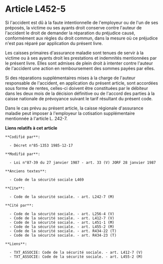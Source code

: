# Article L452-5

Si l'accident est dû à la faute intentionnelle de l'employeur ou de l'un de ses préposés, la victime ou ses ayants droit
conserve contre l'auteur de l'accident le droit de demander la réparation du préjudice causé, conformément aux règles du
droit commun, dans la mesure où ce préjudice n'est pas réparé par application du présent livre. 

Les caisses primaires d'assurance maladie sont tenues de servir à la victime ou à ses ayants droit les prestations et
indemnités mentionnées par le présent livre. Elles sont admises de plein droit à intenter contre l'auteur de l'accident une
action en remboursement des sommes payées par elles.

Si des réparations supplémentaires mises à la charge de l'auteur responsable de l'accident, en application du présent
article, sont accordées sous forme de rentes, celles-ci doivent être constituées par le débiteur dans les deux mois de la
décision définitive ou de l'accord des parties à la caisse nationale de prévoyance suivant le tarif résultant du présent
code. 

Dans le cas prévu au présent article, la caisse régionale d'assurance maladie peut imposer à l'employeur la cotisation
supplémentaire mentionnée à l'article L. 242-7.

**Liens relatifs à cet article**

	**Codifié par**:

	  - Décret n°85-1353 1985-12-17

	**Modifié par**:

	  - Loi n°87-39 du 27 janvier 1987 - art. 33 (V) JORF 28 janvier 1987

	**Anciens textes**:

	  - Code de la sécurité sociale L469

	**Cite**:

	  - Code de la sécurité sociale. - art. L242-7 (M)

	**Cité par**:

	  - Code de la sécurité sociale. - art. L256-4 (V)
	  - Code de la sécurité sociale. - art. L412-7 (V)
	  - Code de la sécurité sociale. - art. L451-1 (M)
	  - Code de la sécurité sociale. - art. L455-2 (M)
	  - Code de la sécurité sociale. - art. R434-22 (T)
	  - Code de la sécurité sociale. - art. R434-23 (T)

	**Liens**:

	  - TXT_ASSOCIE: Code de la sécurité sociale. - art. L412-7 (V)
	  - TXT_ASSOCIE: Code de la sécurité sociale. - art. L455-2 (M)
